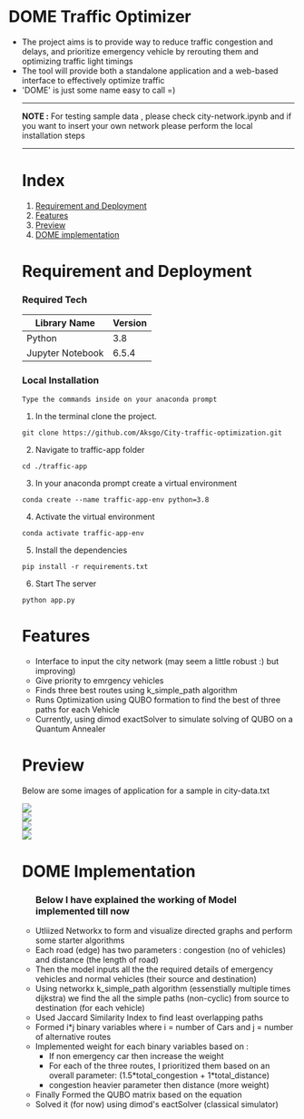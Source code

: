 
# DOME Traffic Optimizer
<ul>
<li>The project aims is to provide way to reduce traffic congestion and delays, and prioritize emergency vehicle by rerouting them and optimizing traffic light timings</li>
<li>The tool will provide both a standalone application and a web-based interface to effectively optimize traffic</li>
<li>'DOME' is just some name easy to call =)</li>
<hr>
<b>NOTE :</b> For testing sample data , please check city-network.ipynb and if you want to insert your own network please perform the local installation steps
<hr>

# Index
1. [Requirement and Deployment](#requirement-and-deployment)
2. [Features](#features)
3. [Preview](#preview)
4. [DOME implementation](#dome-implementation)

# Requirement and Deployment
<h3>Required Tech</h3>
<table>
    <thead>
        <tr>
            <th>Library Name</th>
            <th>Version</th>
        </tr>
    </thead>
    <tbody>
      <tr>
        <td>Python</td>
        <td>3.8</td>
      </tr>
      <tr>
        <td>Jupyter Notebook</td>
        <td>6.5.4</td>
      </tr>
    </tbody>
</table>
<h3>Local Installation</h3>

```
Type the commands inside on your anaconda prompt
```

1. In the terminal clone the project.

```
git clone https://github.com/Aksgo/City-traffic-optimization.git
```

2. Navigate to traffic-app folder

```
cd ./traffic-app
```

3. In your anaconda prompt create a virtual environment

```
conda create --name traffic-app-env python=3.8
```

4. Activate the virtual environment
```
conda activate traffic-app-env
```

5. Install the dependencies
```
pip install -r requirements.txt
```

6. Start The server
```
python app.py
```

# Features

<ul>
  <li>Interface to input the city network (may seem a little robust :) but improving)</li>
  <li>Give priority to emrgency vehicles</li>
  <li>Finds three best routes using k_simple_path algorithm</li>
  <li>Runs Optimization using QUBO formation to find the best of three paths for each Vehicle</li>
  <li>Currently, using dimod exactSolver to simulate solving of QUBO on a Quantum Annealer</li>
</ul>

# Preview
<p>Below are some images of application for a sample in city-data.txt</p>
<div><img src="https://github.com/user-attachments/assets/ff7224e4-44d7-4758-8442-3fe12f58cee3"></div>
<div><img src="https://github.com/user-attachments/assets/42666526-1be2-4d93-ab98-3541dd9c7529"></div>
<div><img src="https://github.com/user-attachments/assets/6c9ca9e8-389e-413d-a7cd-a5ffac043226"></div>
<div><img src="https://github.com/user-attachments/assets/792d8115-91fa-4c20-876f-bcf6ce6046e7"></div>

# DOME Implementation
<ul>
  <h3>Below I have explained the working of Model implemented till now</h3>
  <li>Utliized Networkx to form and visualize directed graphs and perform some starter algorithms</li>
  <li>Each road (edge) has two parameters : congestion (no of vehicles) and distance (the length of road)</li>
  <li>Then the model inputs all the the required details of emergency vehicles and normal vehicles (their source and destination)</li>
  <li>Using networkx k_simple_path algorithm (essenstially multiple times dijkstra) we find the all the simple paths (non-cyclic) from source to destination (for each vehicle)</li>
  <li>Used Jaccard Similarity Index to find least overlapping paths</li>
  <li>Formed i*j binary variables where i = number of Cars and j = number of alternative routes</li>
  <li>Implemented weight for each binary variables based on :
    <ul>
      <li>If non emergency car then increase the weight</li>
      <li>For each of the three routes, I prioritized them based on an overall parameter: (1.5*total_congestion + 1*total_distance)</li>
      <li>congestion heavier parameter then distance (more weight)</li>
    </ul>
  </li>
  <li>Finally Formed the QUBO matrix based on the equation</li>
  <li>Solved it (for now) using dimod's eactSolver (classical simulator)</li>
</ul>
